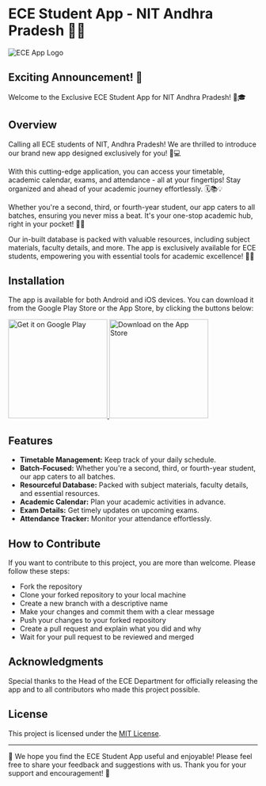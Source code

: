 # ECE Student App - NIT Andhra Pradesh 🚀📱

![ECE App Logo](https://www.nitandhra.ac.in/main/images/nit-logo.webp)

## Exciting Announcement! 🎉

Welcome to the Exclusive ECE Student App for NIT Andhra Pradesh! 📱🎓

## Overview

Calling all ECE students of NIT, Andhra Pradesh! We are thrilled to introduce our brand new app designed exclusively for you! 🎉💻

With this cutting-edge application, you can access your timetable, academic calendar, exams, and attendance - all at your fingertips! Stay organized and ahead of your academic journey effortlessly. 🗓️📚💡

Whether you're a second, third, or fourth-year student, our app caters to all batches, ensuring you never miss a beat. It's your one-stop academic hub, right in your pocket! 📱💪

Our in-built database is packed with valuable resources, including subject materials, faculty details, and more. The app is exclusively available for ECE students, empowering you with essential tools for academic excellence! 🌟🚀

## Installation

The app is available for both Android and iOS devices. You can download it from the Google Play Store or the App Store, by clicking the buttons below:

<a href="https://play.google.com/store/apps/details?id=com.nitstudent.app">
  <img src="https://play.google.com/intl/en_us/badges/static/images/badges/en_badge_web_generic.png" width="200" alt="Get it on Google Play">
</a>

<a href="https://apps.apple.com/in/app/nit-ap/id6475625973">
  <img src="https://developer.apple.com/app-store/marketing/guidelines/images/badge-download-on-the-app-store.svg" width="200" alt="Download on the App Store">
</a>

## Features

- **Timetable Management:** Keep track of your daily schedule.
- **Batch-Focused:** Whether you're a second, third, or fourth-year student, our app caters to all batches.
- **Resourceful Database:** Packed with subject materials, faculty details, and essential resources.
- **Academic Calendar:** Plan your academic activities in advance.
- **Exam Details:** Get timely updates on upcoming exams.
- **Attendance Tracker:** Monitor your attendance effortlessly.

## How to Contribute

If you want to contribute to this project, you are more than welcome. Please follow these steps:

- Fork the repository
- Clone your forked repository to your local machine
- Create a new branch with a descriptive name
- Make your changes and commit them with a clear message
- Push your changes to your forked repository
- Create a pull request and explain what you did and why
- Wait for your pull request to be reviewed and merged

## Acknowledgments

Special thanks to the Head of the ECE Department for officially releasing the app and to all contributors who made this project possible.

## License

This project is licensed under the [MIT License](LICENSE).

---

🌟 We hope you find the ECE Student App useful and enjoyable! Please feel free to share your feedback and suggestions with us. Thank you for your support and encouragement! 🙏
